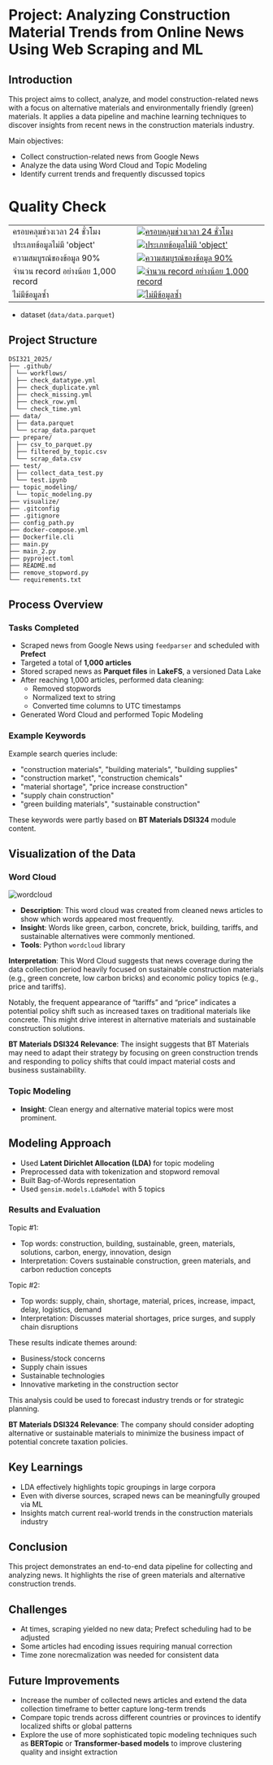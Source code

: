 # Project: Analyzing Construction Material Trends from Online News Using Web Scraping and ML

## Introduction

This project aims to collect, analyze, and model construction-related news with a focus on alternative materials and environmentally friendly (green) materials. It applies a data pipeline and machine learning techniques to discover insights from recent news in the construction materials industry.

Main objectives:
- Collect construction-related news from Google News
- Analyze the data using Word Cloud and Topic Modeling
- Identify current trends and frequently discussed topics

# Quality Check
| | |
| - | :- |
| ครอบคลุมช่วงเวลา 24 ชั่วโมง | [![ครอบคลุมช่วงเวลา 24 ชั่วโมง](https://github.com/kunyakorngun/dsi321_2025/actions/workflows/check_time.yml/badge.svg)](https://github.com/kunyakorngun/dsi321_2025/actions/workflows/check_time.yml)|
| ประเภทข้อมูลไม่มี 'object' | [![ประเภทข้อมูลไม่มี 'object'](https://github.com/kunyakorngun/dsi321_2025/actions/workflows/check_datatype.yml/badge.svg)](https://github.com/kunyakorngun/dsi321_2025/actions/workflows/check_datatype.yml) |
| ความสมบูรณ์ของข้อมูล 90% | [![ความสมบูรณ์ของข้อมูล 90%](https://github.com/kunyakorngun/dsi321_2025/actions/workflows/check_missing.yml/badge.svg)](https://github.com/kunyakorngun/dsi321_2025/actions/workflows/check_missing.yml)|
| จำนวน record อย่างน้อย 1,000 record | [![จำนวน record อย่างน้อย 1,000 record](https://github.com/kunyakorngun/dsi321_2025/actions/workflows/check_row.yml/badge.svg)](https://github.com/kunyakorngun/dsi321_2025/actions/workflows/check_row.yml)|
| ไม่มีข้อมูลซ้ำ | [![ไม่มีข้อมูลซ้ำ](https://github.com/kunyakorngun/dsi321_2025/actions/workflows/check_duplicate.yml/badge.svg)](https://github.com/kunyakorngun/dsi321_2025/actions/workflows/check_duplicate.yml)|
- dataset (`data/data.parquet`)

## Project Structure
```
DSI321_2025/
├── .github/
│ └── workflows/
│ ├── check_datatype.yml
│ ├── check_duplicate.yml
│ ├── check_missing.yml
│ ├── check_row.yml
│ └── check_time.yml
├── data/
│ ├── data.parquet
│ └── scrap_data.parquet
├── prepare/
│ ├── csv_to_parquet.py
│ ├── filtered_by_topic.csv
│ └── scrap_data.csv
├── test/
│ ├── collect_data_test.py
│ └── test.ipynb
├── topic_modeling/
│ └── topic_modeling.py
├── visualize/
├── .gitconfig
├── .gitignore
├── config_path.py
├── docker-compose.yml
├── Dockerfile.cli
├── main.py
├── main_2.py
├── pyproject.toml
├── README.md
├── remove_stopword.py
└── requirements.txt
```
## Process Overview

### Tasks Completed

- Scraped news from Google News using `feedparser` and scheduled with **Prefect**
- Targeted a total of **1,000 articles**
- Stored scraped news as **Parquet files** in **LakeFS**, a versioned Data Lake
- After reaching 1,000 articles, performed data cleaning:
  - Removed stopwords
  - Normalized text to string
  - Converted time columns to UTC timestamps
- Generated Word Cloud and performed Topic Modeling

### Example Keywords

Example search queries include:
- "construction materials", "building materials", "building supplies"
- "construction market", "construction chemicals"
- "material shortage", "price increase construction"
- "supply chain construction"
- "green building materials", "sustainable construction"

These keywords were partly based on **BT Materials DSI324** module content.

## Visualization of the Data

### Word Cloud

![wordcloud](./wc.png)

- **Description**: This word cloud was created from cleaned news articles to show which words appeared most frequently.
- **Insight**: Words like green, carbon, concrete, brick, building, tariffs, and sustainable alternatives were commonly mentioned.
- **Tools**: Python `wordcloud` library

**Interpretation**:
This Word Cloud suggests that news coverage during the data collection period heavily focused on sustainable construction materials (e.g., green concrete, low carbon bricks) and economic policy topics (e.g., price and tariffs). 

Notably, the frequent appearance of “tariffs” and “price” indicates a potential policy shift such as increased taxes on traditional materials like concrete. This might drive interest in alternative materials and sustainable construction solutions.

**BT Materials DSI324 Relevance**: The insight suggests that BT Materials may need to adapt their strategy by focusing on green construction trends and responding to policy shifts that could impact material costs and business sustainability.

### Topic Modeling

- **Insight**: Clean energy and alternative material topics were most prominent.

## Modeling Approach

- Used **Latent Dirichlet Allocation (LDA)** for topic modeling
- Preprocessed data with tokenization and stopword removal
- Built Bag-of-Words representation
- Used `gensim.models.LdaModel` with 5 topics

### Results and Evaluation

Topic #1:
- Top words: construction, building, sustainable, green, materials, solutions, carbon, energy, innovation, design
- Interpretation: Covers sustainable construction, green materials, and carbon reduction concepts

Topic #2:
- Top words: supply, chain, shortage, material, prices, increase, impact, delay, logistics, demand
- Interpretation: Discusses material shortages, price surges, and supply chain disruptions

These results indicate themes around:
- Business/stock concerns
- Supply chain issues
- Sustainable technologies
- Innovative marketing in the construction sector

This analysis could be used to forecast industry trends or for strategic planning.

**BT Materials DSI324 Relevance**: The company should consider adopting alternative or sustainable materials to minimize the business impact of potential concrete taxation policies.

## Key Learnings

- LDA effectively highlights topic groupings in large corpora
- Even with diverse sources, scraped news can be meaningfully grouped via ML
- Insights match current real-world trends in the construction materials industry

## Conclusion

This project demonstrates an end-to-end data pipeline for collecting and analyzing news. It highlights the rise of green materials and alternative construction trends.

## Challenges

- At times, scraping yielded no new data; Prefect scheduling had to be adjusted
- Some articles had encoding issues requiring manual correction
- Time zone norecmalization was needed for consistent data

## Future Improvements

- Increase the number of collected news articles and extend the data collection timeframe to better capture long-term trends
- Compare topic trends across different countries or provinces to identify localized shifts or global patterns
- Explore the use of more sophisticated topic modeling techniques such as **BERTopic** or **Transformer-based models** to improve clustering quality and insight extraction